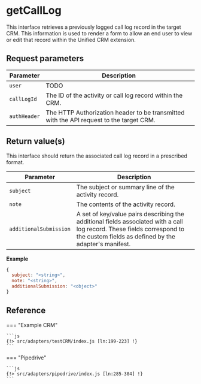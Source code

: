 # getCallLog

This interface retrieves a previously logged call log record in the target CRM. This information is used to render a form to allow an end user to view or edit that record within the Unified CRM extension. 

## Request parameters

| Parameter    | Description                                                                             |
|--------------|-----------------------------------------------------------------------------------------|
| `user`       | TODO                                                                                    |
| `callLogId`  | The ID of the activity or call log record within the CRM.                               |
| `authHeader` | The HTTP Authorization header to be transmitted with the API request to the target CRM. |


## Return value(s)

This interface should return the associated call log record in a prescribed format. 

| Parameter              | Description                                         |
|------------------------|-----------------------------------------------------|
| `subject`              | The subject or summary line of the activity record. |
| `note`                 | The contents of the activity record.                |
| `additionalSubmission` | A set of key/value pairs describing the additional fields associated with a call log record. These fields correspond to the custom fields as defined by the adapter's manifest. |

**Example**

```js
{
  subject: "<string>",
  note: "<string>",
  additionalSubmission: "<object>"
}
```

## Reference

=== "Example CRM"

    ```js
    {!> src/adapters/testCRM/index.js [ln:199-223] !}
	```
	
=== "Pipedrive"

	```js
    {!> src/adapters/pipedrive/index.js [ln:285-304] !}
	```

